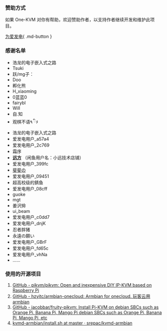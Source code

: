 
### 赞助方式

如果 One-KVM 对你有帮助，欢迎赞助作者，以支持作者继续开发和维护此项目。

[为爱发电](https://afdian.com/a/silentwind){ .md-button }

### 感谢名单

- 浩龙的电子嵌入式之路
- Tsuki
- 跃/mg子：
- Doo
- 孵化熊
- H_xiaoming
- 0蓝蓝0
- fairybl
- Will
- 自.知
- 观棋不语٩ ི۶
- 浩龙的电子嵌入式之路
- 爱发电用户_a57a4
- 爱发电用户_2c769
- 霜序
- **[远方](https://runyf.cn/)** （闲鱼用户名：小远技术店铺）
- 爱发电用户_399fc
- [斐斐の](https://www.mmuaa.com/)
- 爱发电用户_09451
- 超高校级的錆鱼
- 爱发电用户_08cff
- guoke
- mgt
- 姜沢掵
- ui_beam
- 爱发电用户_c0dd7
- 爱发电用户_dnjK
- 忍者胖猪
- 永遠の願い
- 爱发电用户_GBrF
- 爱发电用户_fd65c
- 爱发电用户_vhNa
- ......

### 使用的开源项目

1. [GitHub - pikvm/pikvm: Open and inexpensive DIY IP-KVM based on Raspberry Pi](https://github.com/pikvm/pikvm)
2. [GitHub - hzyitc/armbian-onecloud: Armbian for onecloud. 玩客云用armbian](https://github.com/hzyitc/armbian-onecloud/)
3. [GitHub - jacobbar/fruity-pikvm: Install Pi-KVM on debian SBCs such as Orange Pi, Banana Pi, Mango Pi debian SBCs such as Orange Pi, Banana Pi, Mango Pi, etc](https://github.com/jacobbar/fruity-pikvm)
4.  [kvmd-armbian/install.sh at master · srepac/kvmd-armbian](https://github.com/srepac/kvmd-armbian/blob/master/install.sh)